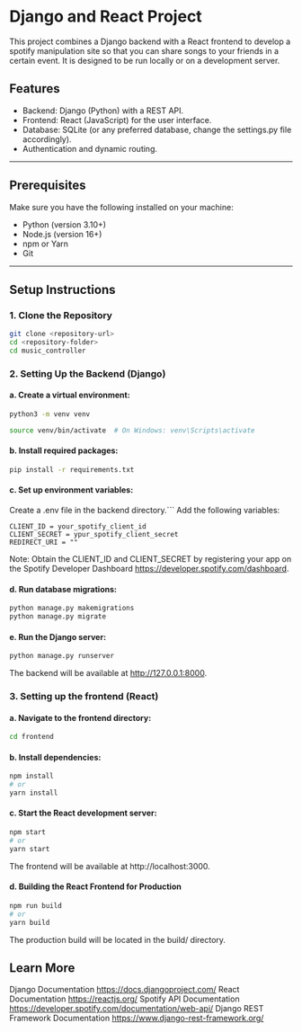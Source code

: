 # Django and React Project

This project combines a Django backend with a React frontend to develop a spotify manipulation site so that you can share songs to your friends in a certain event. It is designed to be run locally or on a development server.

## Features

- Backend: Django (Python) with a REST API.
- Frontend: React (JavaScript) for the user interface.
- Database: SQLite (or any preferred database, change the settings.py file accordingly).
- Authentication and dynamic routing.

---

## Prerequisites

Make sure you have the following installed on your machine:

- Python (version 3.10+)
- Node.js (version 16+)
- npm or Yarn
- Git

---

## Setup Instructions

### 1. Clone the Repository

```bash
git clone <repository-url>
cd <repository-folder>
cd music_controller
```

### 2. Setting Up the Backend (Django)

#### a. Create a virtual environment:

```bash
python3 -m venv venv
```

```bash
source venv/bin/activate  # On Windows: venv\Scripts\activate
```

#### b. Install required packages:

```bash
pip install -r requirements.txt
```

#### c. Set up environment variables:

Create a .env file in the backend directory.```
Add the following variables:

```
CLIENT_ID = your_spotify_client_id
CLIENT_SECRET = ypur_spotify_client_secret
REDIRECT_URI = ""
```

Note: Obtain the CLIENT_ID and CLIENT_SECRET by registering your app on the Spotify Developer Dashboard https://developer.spotify.com/dashboard.

#### d. Run database migrations:

```bash
python manage.py makemigrations
python manage.py migrate
```

#### e. Run the Django server:

```bash
python manage.py runserver
```

The backend will be available at http://127.0.0.1:8000.

### 3. Setting up the frontend (React)

#### a. Navigate to the frontend directory:

```bash
cd frontend
```

#### b. Install dependencies:

```bash
npm install
# or
yarn install
```

#### c. Start the React development server:

```bash
npm start
# or
yarn start
```
The frontend will be available at http://localhost:3000.

#### d. Building the React Frontend for Production

```bash
npm run build
# or
yarn build
```

The production build will be located in the build/ directory.

## Learn More

Django Documentation https://docs.djangoproject.com/
React Documentation https://reactjs.org/
Spotify API Documentation https://developer.spotify.com/documentation/web-api/
Django REST Framework Documentation https://www.django-rest-framework.org/